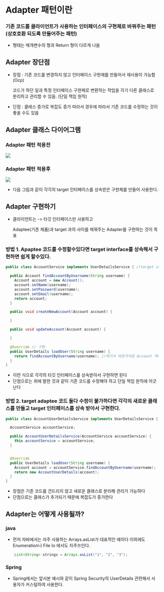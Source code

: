# Adapter 패턴이란

### 기존 코드를 클라이언트가 사용하는 인터페이스의 구현체로 바꿔주는 패턴(상호호환 되도록 만들어주는 패턴)

- 형태는 매개변수의 형과 Return 형이 다르게 나옴

## Adapter 장단점

- 장점 : 기존 코드를 변경하지 않고 인터페이스 구현체를 만들어서 재사용이 가능함(Ocp)

  코드가 하던 일과 특정 인터페이스 구현체로 변환하는 작업을 각기 다른 클래스로 분리하고 관리할 수 있음. (단일 책임 원칙)


- 단점 : 클래스 증가로 복잡도 증가 따라서 경우에 따라서 기존 코드를 수정하는 것이 좋을 수도 있음

## Adapter 클래스 다이어그램


### Adapter 패턴 적용전
![](https://velog.velcdn.com/images/ddh963963/post/514da67c-4233-44bf-83a5-8185a6cf60b6/image.png)


### Adapter 패턴 적용후
![](https://velog.velcdn.com/images/ddh963963/post/c40a42c0-ab5b-40b2-b087-2f29ddc213d4/image.png)

- 다음 그림과 같이 각각의 target 인터페이스를 상속받은 구현체를 만들어 사용한다.

## Adapter 구현하기
- 클라이언트는 -> 타깃 인터페이스만 사용하고

  Adaptee(기존 제품)과 target 과의 사이를 메꿔주는 Adapter를 구현하는 것이 목표

### 방법 1. Apaptee 코드를 수정할수있다면 target interface를 상속해서 구현하면 쉽게 할수있다.

```java
public class AccountService implements UserDetailsService { //target interface 상속

  public Account findAccountByUsername(String username) {
    Account account = new Account();
    account.setName(username);
    account.setPassword(username);
    account.setEmail(username);
    return account;
  }

  public void createNewAccount(Account account) {

  }

  public void updateAccount(Account account) {

  }

  @Override // 구현
  public UserDetails loadUser(String username) {
    return findAccountByUsername(username); //여기서 마찬가지로 Account 객체 또한 UserDetails를 상속해야함
  }
}
```
- 이런 식으로 각각의 타깃 인터페이스를 상속받아서 구현하면 된다
- 단점으로는 위에 말한 것과 같이 기존 코드를 수정해야 하고 단일 책임 원칙에 어긋난다


### 방법 2. target adaptee 코드 둘다 수정이 불가하다면 각각의 새로운 클래스를 만들고 target 인터페이스를 상속 받아서 구현한다.

```java
public class AccountUserDetailsService implements UserDetailsService {

  AccountService accountService;

  public AccountUserDetailsService(AccountService accountService) {
    this.accountService = accountService;
  }


  @Override
  public UserDetails loadUser(String username) {
    Account account = accountService.findAccountByUsername(username);
    return new AccountUserDetails(account);
  }
}

```
- 장점은 기존 코드를 건드리지 않고 새로운 클래스로 분리해 관리가 가능하다
- 단점으로는 클래스가 추가되기 때문에 복잡도가 증가한다


## Adapter는 어떻게 사용될까?

### java
- 먼저 자바에서는 자주 사용하는 Arrays.asList가 대표적인 예이다 이외에도 Enumeration나 File Io 에서도 자주쓰인다.



```java
    List<String> strings = Arrays.asList("1", "2", "3");
```




### Spring
- Spring에서는 앞서본 예시와 같이 Spring Security의 UserDetails 관련해서 사용자가 커스텀하여 사용한다.
